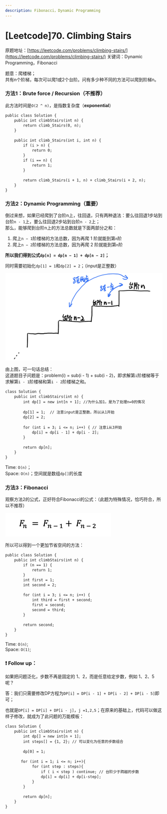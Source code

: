 ```yaml
---
description: Fibonacci，Dynamic Programming
---
```


# \[Leetcode\]70. Climbing Stairs

原题地址：[https://leetcode.com/problems/climbing-stairs/](https://leetcode.com/problems/climbing-stairs/) 关键词：Dynamic Programming，Fibonacci

题意：爬楼梯；  
共有n个阶梯，每次可以爬1或2个台阶。问有多少种不同的方法可以爬到阶梯n。



### 方法1：Brute force / Recursion（不推荐）

此方法时间是`O(2 ^ n)`，是指数复杂度（**exponential**）

```text
public class Solution {
    public int climbStairs(int n) {
        return climb_Stairs(0, n);
    }
    
    public int climb_Stairs(int i, int n) {
        if (i > n) {
            return 0;
        }
        if (i == n) {
            return 1;
        }
        
        return climb_Stairs(i + 1, n) + climb_Stairs(i + 2, n); 
    }
}
```



### 方法2：Dynamic Programming（重要）

倒过来想，如果已经爬到了台阶n上，往回退，只有两种退法：要么往回退1步站到台阶`n - 1`上，要么往回退2步站到台阶`n - 2`上；  
那么，能够爬到台阶n上的方法总数就是下面两部分之和：

1. 爬上`n − 1`阶楼梯的方法总数，因为再爬 1 阶就能到第`n`阶 
2. 爬上`n − 2`阶楼梯的方法总数，因为再爬 2 阶就能到第`n`阶

**所以我们得到公式`dp[n] = dp[n − 1] + dp[n − 2]`；**

同时需要初始化`dp[1] = 1`和`dp[2] = 2`；（input是正整数）

![](.gitbook/assets/img_6421.jpg)

由上图，可一句话总结：  
这道题目子问题是：problem\(i\) = sub\(i - 1\) + sub\(i - 2\)，即求解第`i`阶楼梯等于求解第`i - 1`阶楼梯和第`i - 2`阶楼梯之和。

```text
class Solution {
    public int climbStairs(int n) {
        int dp[] = new int[n + 1]; //为什么加1，是为了处理n=0的情况
        
        dp[1] = 1;  // 注意input是正整数，所以从1开始
        dp[2] = 2;
        
        for (int i = 3; i <= n; i++) { // 注意i从3开始
            dp[i] = dp[i - 1] + dp[i - 2];
        }
        
        return dp[n];
    }
}
```

Time: `O(n)`；  
Space: `O(n)`；空间就是数组`dp[]`的长度



### 方法3：Fibonacci

观察方法2的公式，正好符合Fibonacci的公式：（此题为特殊情况，恰巧符合，所以不推荐）

![](.gitbook/assets/screen-shot-2021-07-20-at-12.30.22-am.png)

所以可以得到一个更加节省空间的方法：

```text
public class Solution {
    public int climbStairs(int n) {
        if (n == 1) {
            return 1;
        }
        int first = 1;
        int second = 2;
        
        for (int i = 3; i <= n; i++) {
            int third = first + second;
            first = second;
            second = third;
        }
        
        return second;
    }
}
```

Time: `O(n)`;   
Space: `O(1)`;



### ❗️ Follow up：

如果把问题泛化，步数不再是固定的 1、2，而是任意给定步数，例如 1、2、5 呢？

答：我们只需要修改DP方程为`DP[i] = DP[i - 1] + DP[i - 2] + DP[i - 5]`即可；

也就是`DP[i] = DP[i] + DP[i - j]`，`j =1,2,5`；在原来的基础上，代码可以做这样子修改，就成为了此问题的万能模板：

```text
class Solution {
    public int climbStairs(int n) {
        int dp[] = new int[n + 1];
        int steps[] = {1, 2}; // 可以变化为任意的步数组合
        
        dp[0] = 1;
        
       for (int i = 1; i <= n; i++){
            for (int step : steps){
                if ( i < step ) continue; // 台阶少于跨越的步数        
                dp[i] = dp[i] + dp[i-step];
            }
        }
        
        return dp[n];
    }
}
```







